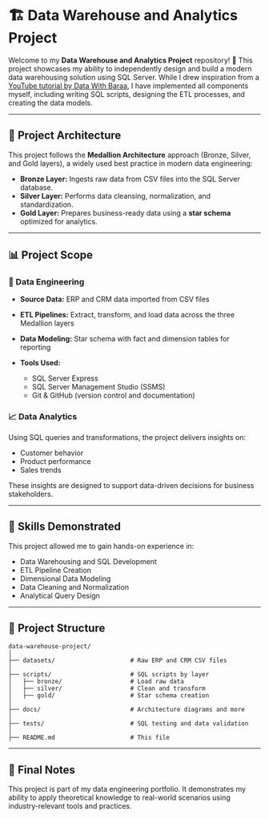 # 🏗️ Data Warehouse and Analytics Project

Welcome to my **Data Warehouse and Analytics Project** repository! 🚀
This project showcases my ability to independently design and build a modern data warehousing solution using SQL Server. While I drew inspiration from a [YouTube tutorial by Data With Baraa](https://www.youtube.com/watch?v=9GVqKuTVANE), I have implemented all components myself, including writing SQL scripts, designing the ETL processes, and creating the data models.

---

## 📐 Project Architecture

This project follows the **Medallion Architecture** approach (Bronze, Silver, and Gold layers), a widely used best practice in modern data engineering:

* **Bronze Layer:** Ingests raw data from CSV files into the SQL Server database.
* **Silver Layer:** Performs data cleansing, normalization, and standardization.
* **Gold Layer:** Prepares business-ready data using a **star schema** optimized for analytics.

---

## 📊 Project Scope

### 🔧 Data Engineering

* **Source Data:** ERP and CRM data imported from CSV files
* **ETL Pipelines:** Extract, transform, and load data across the three Medallion layers
* **Data Modeling:** Star schema with fact and dimension tables for reporting
* **Tools Used:**

  * SQL Server Express
  * SQL Server Management Studio (SSMS)
  * Git & GitHub (version control and documentation)

### 📈 Data Analytics

Using SQL queries and transformations, the project delivers insights on:

* Customer behavior
* Product performance
* Sales trends

These insights are designed to support data-driven decisions for business stakeholders.

---

## 🧠 Skills Demonstrated

This project allowed me to gain hands-on experience in:

* Data Warehousing and SQL Development
* ETL Pipeline Creation
* Dimensional Data Modeling
* Data Cleaning and Normalization
* Analytical Query Design

---

## 📁 Project Structure

```
data-warehouse-project/
│
├── datasets/                     # Raw ERP and CRM CSV files
│
├── scripts/                      # SQL scripts by layer
│   ├── bronze/                   # Load raw data
│   ├── silver/                   # Clean and transform
│   ├── gold/                     # Star schema creation
│
├── docs/                         # Architecture diagrams and more
│
├── tests/                        # SQL testing and data validation
│
├── README.md                     # This file
```

---

## 📝 Final Notes

This project is part of my data engineering portfolio. It demonstrates my ability to apply theoretical knowledge to real-world scenarios using industry-relevant tools and practices.

